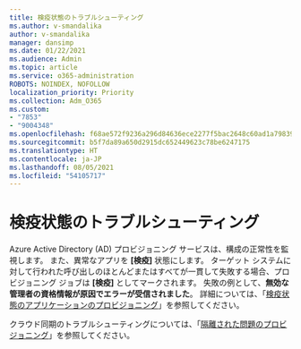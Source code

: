 ```yaml
---
title: 検疫状態のトラブルシューティング
ms.author: v-smandalika
author: v-smandalika
manager: dansimp
ms.date: 01/22/2021
ms.audience: Admin
ms.topic: article
ms.service: o365-administration
ROBOTS: NOINDEX, NOFOLLOW
localization_priority: Priority
ms.collection: Adm_O365
ms.custom:
- "7853"
- "9004348"
ms.openlocfilehash: f68ae572f9236a296d84636ece2277f5bac2648c60ad1a79839a9163e200080b
ms.sourcegitcommit: b5f7da89a650d2915dc652449623c78be6247175
ms.translationtype: HT
ms.contentlocale: ja-JP
ms.lasthandoff: 08/05/2021
ms.locfileid: "54105717"
---
```

# <a name="troubleshoot-quarantine-state"></a>検疫状態のトラブルシューティング

Azure Active Directory (AD) プロビジョニング サービスは、構成の正常性を監視します。 また、異常なアプリを **[検疫]** 状態にします。 ターゲット システムに対して行われた呼び出しのほとんどまたはすべてが一貫して失敗する場合、プロビジョニング ジョブは **[検疫]** としてマークされます。 失敗の例として、**無効な管理者の資格情報が原因でエラーが受信されました**。 詳細については、「[検疫状態のアプリケーションのプロビジョニング](https://docs.microsoft.com/azure/active-directory/app-provisioning/application-provisioning-quarantine-status)」を参照してください。

クラウド同期のトラブルシューティングについては、「[隔離された問題のプロビジョニング](https://docs.microsoft.com/azure/active-directory/cloud-sync/how-to-troubleshoot#provisioning-quarantined-problems)」を参照してください。 
